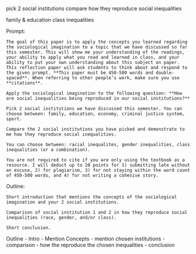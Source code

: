 pick 2 social institutions
compare how they reproduce social inequalities

family & education
class inequalities

Prompt:
```
The goal of this paper is to apply the concepts you learned regarding the sociological imagination to a topic that we have discussed so far this semester. This will show me your understanding of the readings, your ability to apply what you read and learned in class, and your ability to put your own understanding about this subject on paper. This reflection paper will ask students to think about and respond to the given prompt. **This paper must be 450-500 words and double-spaced**. When referring to other people’s work, make sure you use **citations**. 

Apply the sociological imagination to the following question: **How are social inequalities being reproduced in our social institutions?**

Pick 2 social institutions we have discussed this semester. You can choose between: family, education, economy, criminal justice system, sport.

Compare the 2 social institutions you have picked and demonstrate to me how they reproduce social inequalities. 

You can choose between: racial inequalites, gender inequalities, class inequalities (or a combination).

You are not required to cite if you are only using the textbook as a resource. I will deduct up to 20 points for 1) submitting late without an excuse, 2) for plagiarism, 3) for not staying within the word count of 450-500 words, and 4) for not writing a cohesive story.
```
Outline:
```
Short introduction that mentions the concepts of the sociological imagination and your 2 social institutions.

Comparison of social institution 1 and 2 in how they reproduce social inequalities (race, gender, and/or class).

Short conclusion.
```
Outline
	- Intro
		- Mention Concepts
		- mention chosen institutions
	- comparison
		- how the reproduce the chosen inequalities
	- conclusion